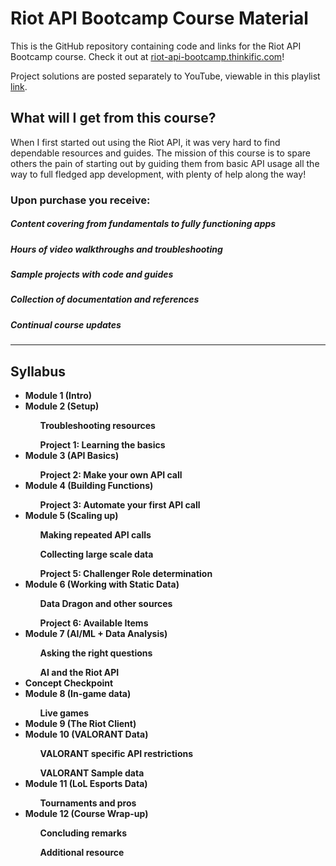 # Riot API Bootcamp Course Material
This is the GitHub repository containing code and links for the Riot API Bootcamp course. Check it out at [riot-api-bootcamp.thinkific.com](https://riot-api-bootcamp.thinkific.com)!

Project solutions are posted separately to YouTube, viewable in this playlist [link](https://www.youtube.com/playlist?list=PL-ytr5d8yHD6-PuDkCCULIcqV63ucZT5v).
<hl> </hl>
<hl> </hl>

## What will I get from this course?
When I first started out using the Riot API, it was very hard to find dependable resources and guides. The mission of this course is to spare others the pain of starting out by guiding them from basic API usage all the way to full fledged app development, with plenty of help along the way!

### Upon purchase you receive:
##### Content covering from fundamentals to fully functioning apps
##### Hours of video walkthroughs and troubleshooting
##### Sample projects with code and guides
##### Collection of documentation and references
##### Continual course updates
	
--- 
## Syllabus
<ul>
	<li><b><b> Module 1 (Intro) </li></b>
	<li><b><b> Module 2 (Setup) </li></b> 
		<ul> Troubleshooting resources </ul>
		<ul> Project 1: Learning the basics </ul>
	<li><b><b> Module 3 (API Basics) </li></b>
		<ul> Project 2: Make your own API call </ul>
	<li><b> Module 4 (Building Functions) </li></b>
		<ul> Project 3: Automate your first API call </ul>
	<li><b> Module 5 (Scaling up) </li></b>
		<ul> Making repeated API calls </ul>
		<ul> Collecting large scale data </ul>
		<ul> Project 5: Challenger Role determination </ul>
	<li><b> Module 6 (Working with Static Data) </li></b>
		<ul> Data Dragon and other sources </ul>
		<ul> Project 6: Available Items </ul>
	<li><b> Module 7 (AI/ML + Data Analysis) </li></b>
		<ul> Asking the right questions </ul>
		<ul> AI and the Riot API </ul>
	<li><b> Concept Checkpoint </li></b>
	<li><b> Module 8 (In-game data) </li></b>
		<ul> Live games </ul>
	<li><b> Module 9 (The Riot Client) </li></b>
	<li><b> Module 10 (VALORANT Data) </li></b>
		<ul> VALORANT specific API restrictions </ul>
		<ul> VALORANT Sample data </ul>
	<li><b> Module 11 (LoL Esports Data) </li></b>
		<ul> Tournaments and pros </ul> 
	<li><b> Module 12 (Course Wrap-up) </li></b>
		<ul> Concluding remarks </ul>
		<ul> Additional resource </ul>
</ul>
